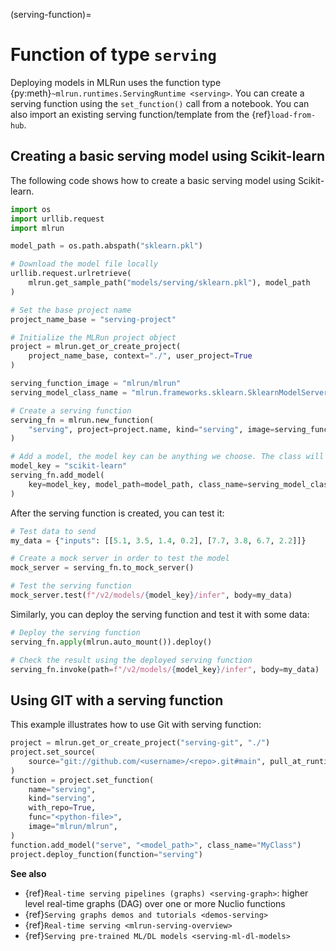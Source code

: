 (serving-function)=
# Function of type `serving`

Deploying models in MLRun uses the function type {py:meth}`~mlrun.runtimes.ServingRuntime <serving>`. You can create a serving function using the `set_function()` call from a notebook. 
You can also import an existing serving function/template from the {ref}`load-from-hub`.

## Creating a basic serving model using Scikit-learn

The following code shows how to create a basic serving model using Scikit-learn.

``` python
import os
import urllib.request
import mlrun

model_path = os.path.abspath("sklearn.pkl")

# Download the model file locally
urllib.request.urlretrieve(
    mlrun.get_sample_path("models/serving/sklearn.pkl"), model_path
)

# Set the base project name
project_name_base = "serving-project"

# Initialize the MLRun project object
project = mlrun.get_or_create_project(
    project_name_base, context="./", user_project=True
)

serving_function_image = "mlrun/mlrun"
serving_model_class_name = "mlrun.frameworks.sklearn.SklearnModelServer"

# Create a serving function
serving_fn = mlrun.new_function(
    "serving", project=project.name, kind="serving", image=serving_function_image
)

# Add a model, the model key can be anything we choose. The class will be the built-in scikit-learn model server class
model_key = "scikit-learn"
serving_fn.add_model(
    key=model_key, model_path=model_path, class_name=serving_model_class_name
)
```

After the serving function is created, you can test it:

``` python
# Test data to send
my_data = {"inputs": [[5.1, 3.5, 1.4, 0.2], [7.7, 3.8, 6.7, 2.2]]}

# Create a mock server in order to test the model
mock_server = serving_fn.to_mock_server()

# Test the serving function
mock_server.test(f"/v2/models/{model_key}/infer", body=my_data)
```

Similarly, you can deploy the serving function and test it with some data:

``` python
# Deploy the serving function
serving_fn.apply(mlrun.auto_mount()).deploy()

# Check the result using the deployed serving function
serving_fn.invoke(path=f"/v2/models/{model_key}/infer", body=my_data)
```


## Using GIT with a serving function

This example illustrates how to use Git with serving function:

```python
project = mlrun.get_or_create_project("serving-git", "./")
project.set_source(
    source="git://github.com/<username>/<repo>.git#main", pull_at_runtime=True
)
function = project.set_function(
    name="serving",
    kind="serving",
    with_repo=True,
    func="<python-file>",
    image="mlrun/mlrun",
)
function.add_model("serve", "<model_path>", class_name="MyClass")
project.deploy_function(function="serving")
```



**See also**
- {ref}`Real-time serving pipelines (graphs) <serving-graph>`: higher level real-time graphs (DAG) over one or more Nuclio functions
- {ref}`Serving graphs demos and tutorials <demos-serving>` 
- {ref}`Real-time serving <mlrun-serving-overview>`
- {ref}`Serving pre-trained ML/DL models <serving-ml-dl-models>`

